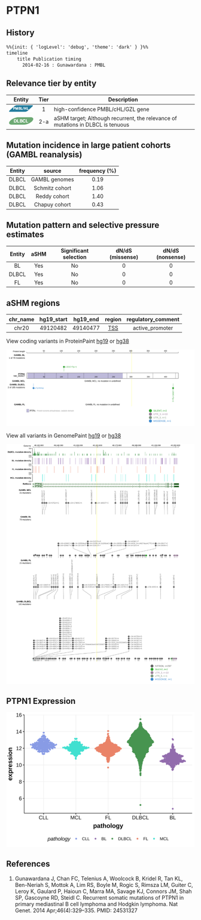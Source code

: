 # PTPN1
## History
```mermaid
%%{init: { 'logLevel': 'debug', 'theme': 'dark' } }%%
timeline
    title Publication timing
      2014-02-16 : Gunawardana : PMBL
```
## Relevance tier by entity

|Entity|Tier|Description                              |
|:------:|:----:|-----------------------------------------|
|![PMBL](images/icons/PMBL_tier1.png)|1|high-confidence PMBL/cHL/GZL gene|
|![DLBCL](images/icons/DLBCL_tier2.png) |2-a | aSHM target; Although recurrent, the relevance of mutations in DLBCL is tenuous |

## Mutation incidence in large patient cohorts (GAMBL reanalysis)

|Entity|source        |frequency (%)|
|:------:|:--------------:|:-------------:|
|DLBCL |GAMBL genomes |0.19         |
|DLBCL |Schmitz cohort|1.06         |
|DLBCL |Reddy cohort  |1.40         |
|DLBCL |Chapuy cohort |0.43         |

## Mutation pattern and selective pressure estimates

|Entity|aSHM|Significant selection|dN/dS (missense)|dN/dS (nonsense)|
|:------:|:----:|:---------------------:|:----------------:|:----------------:|
|BL    |Yes |No                   |0               |0               |
|DLBCL |Yes |No                   |0               |0               |
|FL    |Yes |No                   |0               |0               |

## aSHM regions

|chr_name|hg19_start|hg19_end|region                                                                                    |regulatory_comment|
|:--------:|:----------:|:--------:|:------------------------------------------------------------------------------------------:|:------------------:|
|chr20   |49120482  |49140477|[TSS](https://genome.ucsc.edu/s/rdmorin/GAMBL%20hg19?position=chr20%3A49120482%2D49140477)|active_promoter   |


View coding variants in ProteinPaint [hg19](https://morinlab.github.io/LLMPP/GAMBL/PTPN1_protein.html)  or [hg38](https://morinlab.github.io/LLMPP/GAMBL/PTPN1_protein_hg38.html)

![image](images/proteinpaint/PTPN1_NM_002827.svg)

View all variants in GenomePaint [hg19](https://morinlab.github.io/LLMPP/GAMBL/PTPN1.html)  or [hg38](https://morinlab.github.io/LLMPP/GAMBL/PTPN1_hg38.html)

![image](images/proteinpaint/PTPN1.svg)
## PTPN1 Expression
![image](images/gene_expression/PTPN1_by_pathology.svg)
<!-- ORIGIN: gunawardanaRecurrentSomaticMutations2014c -->
<!-- PMBL: gunawardanaRecurrentSomaticMutations2014c -->
## References
1.  Gunawardana J, Chan FC, Telenius A, Woolcock B, Kridel R, Tan KL, Ben-Neriah S, Mottok A, Lim RS, Boyle M, Rogic S, Rimsza LM, Guiter C, Leroy K, Gaulard P, Haioun C, Marra MA, Savage KJ, Connors JM, Shah SP, Gascoyne RD, Steidl C. Recurrent somatic mutations of PTPN1 in primary mediastinal B cell lymphoma and Hodgkin lymphoma. Nat Genet. 2014 Apr;46(4):329–335. PMID: 24531327
